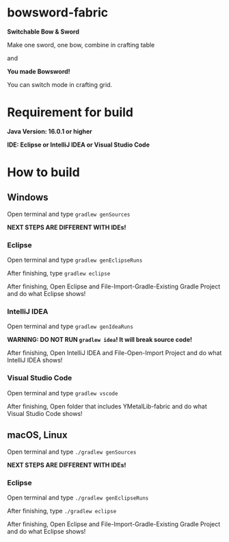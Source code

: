 # bowsword-fabric
**Switchable Bow & Sword**


Make one sword, one bow, combine in crafting table

and

**You made Bowsword!**

You can switch mode in crafting grid.

# Requirement for build
**Java Version: 16.0.1 or higher**

**IDE: Eclipse or IntelliJ IDEA or Visual Studio Code**

# How to build

## Windows
Open terminal and type ``gradlew genSources``

**NEXT STEPS ARE DIFFERENT WITH IDEs!**

### Eclipse
Open terminal and type ``gradlew genEclipseRuns``

After finishing, type ``gradlew eclipse``

After finishing, Open Eclipse and File-Import-Gradle-Existing Gradle Project and do what Eclipse shows!

### IntelliJ IDEA
Open terminal and type ``gradlew genIdeaRuns``

**WARNING: DO NOT RUN ``gradlew idea``! It will break source code!**

After finishing, Open IntelliJ IDEA and File-Open-Import Project and do what IntelliJ IDEA shows!

### Visual Studio Code
Open terminal and type ``gradlew vscode``

After finishing, Open folder that includes YMetalLib-fabric and do what Visual Studio Code shows!

## macOS, Linux
Open terminal and type ``./gradlew genSources``

**NEXT STEPS ARE DIFFERENT WITH IDEs!**

### Eclipse
Open terminal and type ``./gradlew genEclipseRuns``

After finishing, type ``./gradlew eclipse``

After finishing, Open Eclipse and File-Import-Gradle-Existing Gradle Project and do what Eclipse shows!
